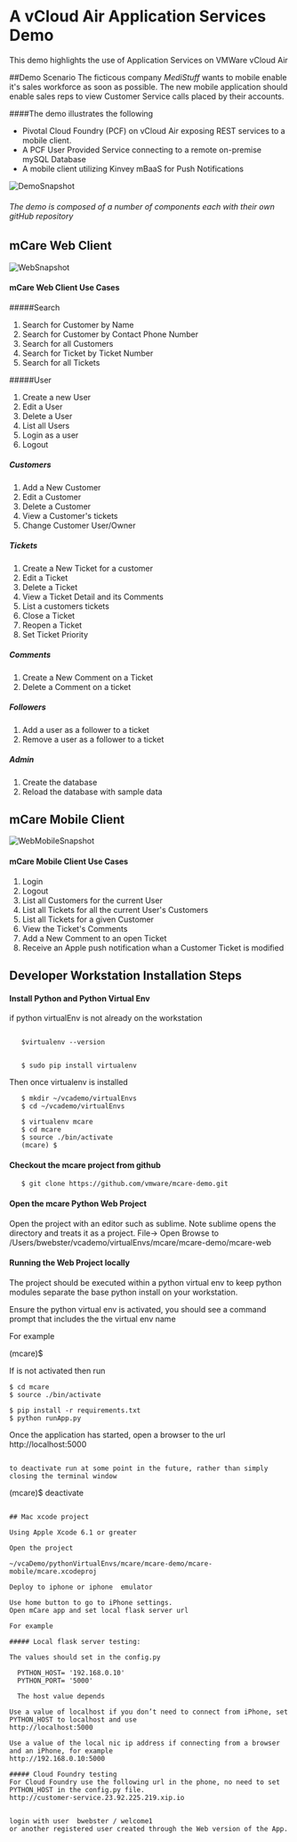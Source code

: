 # A vCloud Air Application Services Demo


This demo highlights the use of Application Services on VMWare vCloud Air

##Demo Scenario
The ficticous company *MediStuff* wants to mobile enable it's sales workforce as soon as possible.
The new mobile application should enable sales reps to view Customer Service calls placed by their accounts.


####The demo illustrates the following

- Pivotal Cloud Foundry (PCF) on vCloud Air exposing REST services to a mobile client.
- A PCF User Provided Service connecting to a remote on-premise mySQL Database
- A mobile client utilizing Kinvey mBaaS for Push Notifications

![DemoSnapshot](https://github.com/vmware/mcare-demo/blob/master/docs/resources/DemoSnapshot.png)

###### The demo is composed of a number of components each with their own gitHub repository



mCare Web Client
----------------

![WebSnapshot](https://github.com/vmware/mcare-demo/blob/master/docs/resources/mCareWeb.png)



#### mCare Web Client Use Cases

#####Search

1.  Search for Customer by Name
2.  Search for Customer by Contact Phone Number
3.  Search for all Customers
4.  Search for Ticket by Ticket Number
5.  Search for all Tickets

#####User

1. Create a new User
2. Edit a User
3. Delete a User
4. List all Users
5. Login as a user
6. Logout


##### Customers

1. Add a New Customer
2. Edit a Customer
3. Delete a Customer
4. View a Customer's tickets 
5. Change Customer User/Owner


##### Tickets

1. Create a New Ticket for a customer
2. Edit a Ticket
3. Delete a Ticket
4. View a Ticket Detail and its Comments
5. List a customers tickets
6. Close a Ticket
7. Reopen a Ticket
8. Set Ticket Priority


##### Comments

1. Create a New Comment on a Ticket
2. Delete a Comment on a ticket


##### Followers

1. Add a user as a follower to a ticket
2. Remove a user as a follower to a ticket

##### Admin

1. Create the database
2. Reload the database with sample  data


mCare Mobile Client
--------------------

![WebMobileSnapshot](https://github.com/vmware/mcare-demo/blob/master/docs/resources/mCare_mobile.png)

#### mCare Mobile Client Use Cases

1. Login
2. Logout  
3. List all Customers for the current User
4. List all Tickets for all the current User's Customers 
5. List all Tickets for a given Customer
6. View the Ticket's Comments
7. Add a New Comment to an open Ticket
8. Receive an Apple push notification whan a Customer Ticket is modified




## Developer Workstation Installation Steps


#### Install Python and Python Virtual Env

if python virtualEnv is not already on the workstation

```

   $virtualenv --version
   

   $ sudo pip install virtualenv
```

Then once virtualenv is installed

```
   $ mkdir ~/vcademo/virtualEnvs
   $ cd ~/vcademo/virtualEnvs

   $ virtualenv mcare
   $ cd mcare
   $ source ./bin/activate
   (mcare) $
```

#### Checkout the mcare project from github

```
   $ git clone https://github.com/vmware/mcare-demo.git
```


#### Open the mcare Python Web Project 

Open the project with an editor such as sublime.
Note sublime opens the directory and treats it as a project.
File-> Open 
Browse to
/Users/bwebster/vcademo/virtualEnvs/mcare/mcare-demo/mcare-web


#### Running the Web Project locally

The project should be executed within a python virtual env
to keep python modules separate the base python install on your workstation.

Ensure the python virtual env is activated, you should see a command prompt
that includes the the virtual env name 

For example

(mcare)$ 

If is not activated then run

```
$ cd mcare
$ source ./bin/activate

$ pip install -r requirements.txt
$ python runApp.py

```

Once the application has started, open a browser to the url http://localhost:5000


```

to deactivate run at some point in the future, rather than simply
closing the terminal window

```
(mcare)$ deactivate
```

## Mac xcode project

Using Apple Xcode 6.1 or greater

Open the project

~/vcaDemo/pythonVirtualEnvs/mcare/mcare-demo/mcare-mobile/mcare.xcodeproj

Deploy to iphone or iphone  emulator

Use home button to go to iPhone settings.
Open mCare app and set local flask server url

For example

##### Local flask server testing:

The values should set in the config.py

  PYTHON_HOST= '192.168.0.10'
  PYTHON_PORT= '5000'

  The host value depends

Use a value of localhost if you don’t need to connect from iPhone, set PYTHON_HOST to localhost and use
http://localhost:5000

Use a value of the local nic ip address if connecting from a browser and an iPhone, for example
http://192.168.0.10:5000

##### Cloud Foundry testing
For Cloud Foundry use the following url in the phone, no need to set PYTHON_HOST in the config.py file.
http://customer-service.23.92.225.219.xip.io


login with user  bwebster / welcome1
or another registered user created through the Web version of the App.

